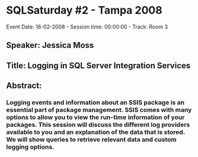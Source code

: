 # SQLSaturday #2 - Tampa 2008
Event Date: 16-02-2008 - Session time: 00:00:00 - Track: Room 3
## Speaker: Jessica Moss
## Title: Logging in SQL Server Integration Services
## Abstract:
### Logging events and information about an SSIS package is an essential part of package management.  SSIS comes with many options to allow you to view the run-time information of your packages.  This session will discuss the different log providers available to you and an explanation of the data that is stored.  We will show queries to retrieve relevant data and custom logging options.
